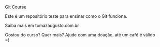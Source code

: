 Git Course

Este é um repositório teste para ensinar como o Git funciona.

Saiba mais em tomazaugusto.com.br

Gostou do curso? Quer mais? Ajude com uma doação, até um café é válido =)